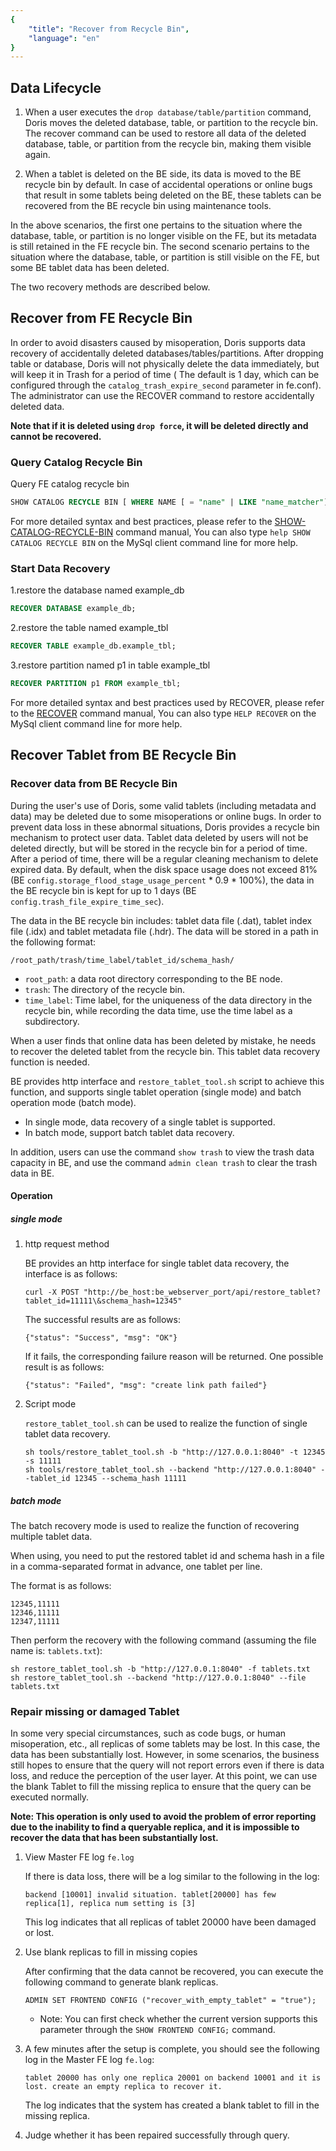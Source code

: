 ```yaml
---
{
    "title": "Recover from Recycle Bin",
    "language": "en"
}
---
```


<!--
Licensed to the Apache Software Foundation (ASF) under one
or more contributor license agreements.  See the NOTICE file
distributed with this work for additional information
regarding copyright ownership.  The ASF licenses this file
to you under the Apache License, Version 2.0 (the
"License"); you may not use this file except in compliance
with the License.  You may obtain a copy of the License at

  http://www.apache.org/licenses/LICENSE-2.0

Unless required by applicable law or agreed to in writing,
software distributed under the License is distributed on an
"AS IS" BASIS, WITHOUT WARRANTIES OR CONDITIONS OF ANY
KIND, either express or implied.  See the License for the
specific language governing permissions and limitations
under the License.
-->

## Data Lifecycle

1. When a user executes the `drop database/table/partition` command, Doris moves the deleted database, table, or partition to the recycle bin. The recover command can be used to restore all data of the deleted database, table, or partition from the recycle bin, making them visible again.

2. When a tablet is deleted on the BE side, its data is moved to the BE recycle bin by default. In case of accidental operations or online bugs that result in some tablets being deleted on the BE, these tablets can be recovered from the BE recycle bin using maintenance tools.

In the above scenarios, the first one pertains to the situation where the database, table, or partition is no longer visible on the FE, but its metadata is still retained in the FE recycle bin. The second scenario pertains to the situation where the database, table, or partition is still visible on the FE, but some BE tablet data has been deleted.

The two recovery methods are described below.

## Recover from FE Recycle Bin

In order to avoid disasters caused by misoperation, Doris supports data recovery of accidentally deleted databases/tables/partitions. After dropping table or database, Doris will not physically delete the data immediately, but will keep it in Trash for a period of time ( The default is 1 day, which can be configured through the `catalog_trash_expire_second` parameter in fe.conf). The administrator can use the RECOVER command to restore accidentally deleted data.

**Note that if it is deleted using `drop force`, it will be deleted directly and cannot be recovered.**

### Query Catalog Recycle Bin

Query FE catalog recycle bin

```sql
SHOW CATALOG RECYCLE BIN [ WHERE NAME [ = "name" | LIKE "name_matcher"] ]
```

For more detailed syntax and best practices, please refer to the [SHOW-CATALOG-RECYCLE-BIN](../../sql-manual/sql-statements/Show-Statements/SHOW-CATALOG-RECYCLE-BIN.md) command manual, You can also type `help SHOW CATALOG RECYCLE BIN` on the MySql client command line for more help.


### Start Data Recovery

1.restore the database named example_db

```sql
RECOVER DATABASE example_db;
```

2.restore the table named example_tbl

```sql
RECOVER TABLE example_db.example_tbl;
```

3.restore partition named p1 in table example_tbl

```sql
RECOVER PARTITION p1 FROM example_tbl;
```

For more detailed syntax and best practices used by RECOVER, please refer to the [RECOVER](../../sql-manual/sql-statements/Database-Administration-Statements/RECOVER.md) command manual, You can also type `HELP RECOVER` on the MySql client command line for more help.

## Recover Tablet from BE Recycle Bin


### Recover data from BE Recycle Bin

During the user's use of Doris, some valid tablets (including metadata and data) may be deleted due to some misoperations or online bugs. In order to prevent data loss in these abnormal situations, Doris provides a recycle bin mechanism to protect user data. Tablet data deleted by users will not be deleted directly, but will be stored in the recycle bin for a period of time. After a period of time, there will be a regular cleaning mechanism to delete expired data. By default, when the disk space usage does not exceed 81% (BE `config.storage_flood_stage_usage_percent` * 0.9 * 100%), the data in the BE recycle bin is kept for up to 1 days (BE `config.trash_file_expire_time_sec`).

The data in the BE recycle bin includes: tablet data file (.dat), tablet index file (.idx) and tablet metadata file (.hdr). The data will be stored in a path in the following format:

```
/root_path/trash/time_label/tablet_id/schema_hash/
```

* `root_path`: a data root directory corresponding to the BE node.
* `trash`: The directory of the recycle bin.
* `time_label`: Time label, for the uniqueness of the data directory in the recycle bin, while recording the data time, use the time label as a subdirectory.

When a user finds that online data has been deleted by mistake, he needs to recover the deleted tablet from the recycle bin. This tablet data recovery function is needed.

BE provides http interface and `restore_tablet_tool.sh` script to achieve this function, and supports single tablet operation (single mode) and batch operation mode (batch mode).

* In single mode, data recovery of a single tablet is supported.
* In batch mode, support batch tablet data recovery.

In addition, users can use the command `show trash` to view the trash data capacity in BE, and use the command `admin clean trash` to clear the trash data in BE.

#### Operation

##### single mode

1. http request method

    BE provides an http interface for single tablet data recovery, the interface is as follows:
    
    ```
    curl -X POST "http://be_host:be_webserver_port/api/restore_tablet?tablet_id=11111\&schema_hash=12345"
    ```
    
    The successful results are as follows:
    
    ```
    {"status": "Success", "msg": "OK"}
    ```
    
    If it fails, the corresponding failure reason will be returned. One possible result is as follows:
    
    ```
    {"status": "Failed", "msg": "create link path failed"}
    ```

2. Script mode

    `restore_tablet_tool.sh` can be used to realize the function of single tablet data recovery.
    
    ```
    sh tools/restore_tablet_tool.sh -b "http://127.0.0.1:8040" -t 12345 -s 11111
    sh tools/restore_tablet_tool.sh --backend "http://127.0.0.1:8040" --tablet_id 12345 --schema_hash 11111
    ```

##### batch mode

The batch recovery mode is used to realize the function of recovering multiple tablet data.

When using, you need to put the restored tablet id and schema hash in a file in a comma-separated format in advance, one tablet per line.

The format is as follows:

```
12345,11111
12346,11111
12347,11111
```

Then perform the recovery with the following command (assuming the file name is: `tablets.txt`):

```
sh restore_tablet_tool.sh -b "http://127.0.0.1:8040" -f tablets.txt
sh restore_tablet_tool.sh --backend "http://127.0.0.1:8040" --file tablets.txt
```

### Repair missing or damaged Tablet

In some very special circumstances, such as code bugs, or human misoperation, etc., all replicas of some tablets may be lost. In this case, the data has been substantially lost. However, in some scenarios, the business still hopes to ensure that the query will not report errors even if there is data loss, and reduce the perception of the user layer. At this point, we can use the blank Tablet to fill the missing replica to ensure that the query can be executed normally.

**Note: This operation is only used to avoid the problem of error reporting due to the inability to find a queryable replica, and it is impossible to recover the data that has been substantially lost.**

1. View Master FE log `fe.log`

    If there is data loss, there will be a log similar to the following in the log:
    
    ```
    backend [10001] invalid situation. tablet[20000] has few replica[1], replica num setting is [3]
    ```

    This log indicates that all replicas of tablet 20000 have been damaged or lost.
    
2. Use blank replicas to fill in missing copies

    After confirming that the data cannot be recovered, you can execute the following command to generate blank replicas.
    
    ```
    ADMIN SET FRONTEND CONFIG ("recover_with_empty_tablet" = "true");
    ```

    * Note: You can first check whether the current version supports this parameter through the `SHOW FRONTEND CONFIG;` command.

3. A few minutes after the setup is complete, you should see the following log in the Master FE log `fe.log`:

    ```
    tablet 20000 has only one replica 20001 on backend 10001 and it is lost. create an empty replica to recover it.
    ```

    The log indicates that the system has created a blank tablet to fill in the missing replica.
    
4. Judge whether it has been repaired successfully through query.
